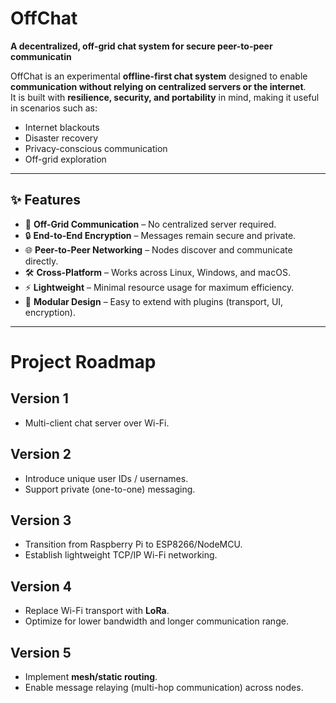 # OffChat  
**A decentralized, off-grid chat system for secure peer-to-peer communicatin**  

OffChat is an experimental **offline-first chat system** designed to enable **communication without relying on centralized servers or the internet**.  
It is built with **resilience, security, and portability** in mind, making it useful in scenarios such as:  
- Internet blackouts  
- Disaster recovery  
- Privacy-conscious communication  
- Off-grid exploration  

---

## ✨ Features  
- 📡 **Off-Grid Communication** – No centralized server required.  
- 🔒 **End-to-End Encryption** – Messages remain secure and private.  
- 🌐 **Peer-to-Peer Networking** – Nodes discover and communicate directly.  
- 🛠️ **Cross-Platform** – Works across Linux, Windows, and macOS.  
- ⚡ **Lightweight** – Minimal resource usage for maximum efficiency.  
- 🔌 **Modular Design** – Easy to extend with plugins (transport, UI, encryption).  

---


# Project Roadmap

## Version 1
- Multi-client chat server over Wi-Fi.

## Version 2
- Introduce unique user IDs / usernames.  
- Support private (one-to-one) messaging.

## Version 3
- Transition from Raspberry Pi to ESP8266/NodeMCU.  
- Establish lightweight TCP/IP Wi-Fi networking.

## Version 4
- Replace Wi-Fi transport with **LoRa**.  
- Optimize for lower bandwidth and longer communication range.

## Version 5
- Implement **mesh/static routing**.  
- Enable message relaying (multi-hop communication) across nodes.
